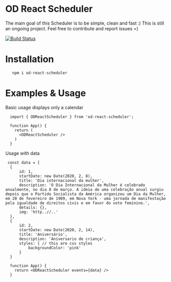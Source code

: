# OD React Scheduler
The main goal of this Scheduler is to be simple, clean and fast :)
This is still an ongoing project. Feel free to contribute and report issues =)

[![Build Status](https://travis-ci.com/gcamara/react-scheduler.svg?branch=master)](https://travis-ci.com/gcamara/react-scheduler)

# Installation
```
   npm i od-react-scheduler
```

# Examples & Usage

Basic usage displays only a calendar
```react
  import { ODReactScheduler } from 'od-react-scheduler';
  
  function App() {
    return (
      <ODReactScheduler />
    )
  }
```

Usage with data
```
 const data = [
  {
      id: 1,
      startDate: new Date(2020, 2, 8),
      title: 'Dia internacional da mulher',
      description: 'O Dia Internacional da Mulher é celebrado anualmente, no dia 8 de março. A ideia de uma celebração anual surgiu depois que o Partido Socialista da América organizou um Dia da Mulher, em 20 de fevereiro de 1909, em Nova York - uma jornada de manifestação pela igualdade de direitos civis e em favor do voto feminino.',
      details: {},
      img: 'http..//..'
  },
  {
      id: 2,
      startDate: new Date(2020, 2, 14),
      title: 'Aniversário',
      description: 'Aniversario de criança',
      styles: { // this are css styles
          backgroundColor: 'pink'
      }
  }
  
  function App() {
    return <ODReactScheduler events={data} />
  }
```
